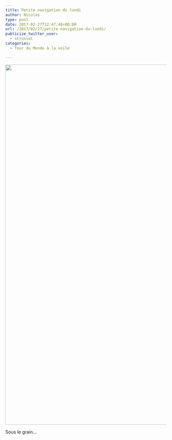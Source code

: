```yaml
---
title: Petite navigation du lundi 
author: Nicolas
type: post
date: 2017-02-27T12:47:48+00:00
url: /2017/02/27/petite-navigation-du-lundi/
publicize_twitter_user:
  - ntrossat
categories:
  - Tour du Monde à la voile

---
```

[<img src="http://deh0rsblog.files.wordpress.com/2017/02/wp-image-1393508696jpg.jpg" alt="" class="wp-image-2290 alignnone size-full" width="1999" height="1125" />][1]

Sous le grain...&nbsp;

 [1]: http://deh0rsblog.files.wordpress.com/2017/02/wp-image-1393508696jpg.jpg